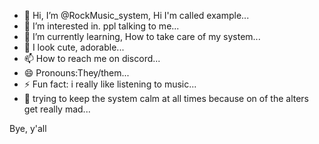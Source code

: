 - 👋 Hi, I’m @RockMusic_system, Hi I'm called example...
- 👀 I’m interested in. ppl talking to me...
- 🌱 I’m currently learning, How to take care of my system...
- 💞️ I look cute, adorable...
- 📫 How to reach me on discord...
- 😄 Pronouns:They/them...
- ⚡ Fun fact: i really like listening to music...
- 🥰 trying to keep the system calm at all times because on of the alters get really mad...
<!---
Rockmusicsystem/Rockmusicsystem is a ✨ special ✨ repository because its `README.md` (this file) appears on your GitHub profile.
You can click the Preview link to take a look at your changes.
--->
Bye, y'all
